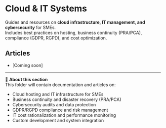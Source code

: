 # Cloud & IT Systems

Guides and resources on **cloud infrastructure, IT management, and cybersecurity** for SMEs.  
Includes best practices on hosting, business continuity (PRA/PCA), compliance (GDPR, RGPD), and cost optimization.  

## Articles

- [Coming soon]  

---

📌 **About this section**  
This folder will contain documentation and articles on:  
- Cloud hosting and IT infrastructure for SMEs  
- Business continuity and disaster recovery (PRA/PCA)  
- Cybersecurity audits and data protection  
- GDPR/RGPD compliance and risk management  
- IT cost rationalization and performance monitoring  
- Custom development and system integration  
